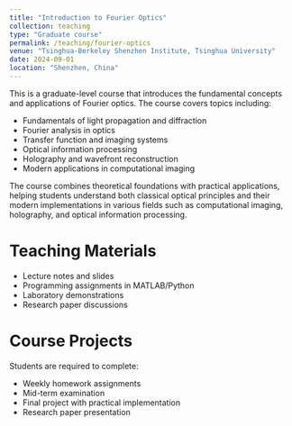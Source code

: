 ```yaml
---
title: "Introduction to Fourier Optics"
collection: teaching
type: "Graduate course"
permalink: /teaching/fourier-optics
venue: "Tsinghua-Berkeley Shenzhen Institute, Tsinghua University"
date: 2024-09-01
location: "Shenzhen, China"
---
```


This is a graduate-level course that introduces the fundamental concepts and applications of Fourier optics. The course covers topics including:

* Fundamentals of light propagation and diffraction
* Fourier analysis in optics
* Transfer function and imaging systems
* Optical information processing
* Holography and wavefront reconstruction
* Modern applications in computational imaging

The course combines theoretical foundations with practical applications, helping students understand both classical optical principles and their modern implementations in various fields such as computational imaging, holography, and optical information processing.

Teaching Materials
======
* Lecture notes and slides
* Programming assignments in MATLAB/Python
* Laboratory demonstrations
* Research paper discussions

Course Projects
======
Students are required to complete:
* Weekly homework assignments
* Mid-term examination
* Final project with practical implementation
* Research paper presentation 